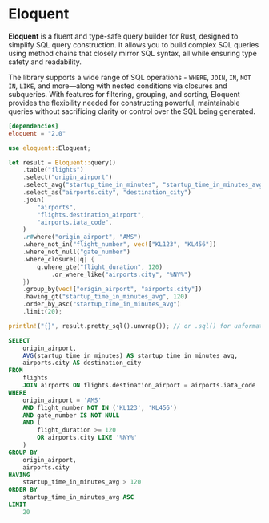 # Eloquent

**Eloquent** is a fluent and type-safe query builder for Rust, designed to simplify SQL query construction. It allows you to build complex SQL queries using method chains that closely mirror SQL syntax, all while ensuring type safety and readability.

The library supports a wide range of SQL operations - `WHERE`, `JOIN`, `IN`, `NOT IN`, `LIKE`, and more—along with nested conditions via closures and subqueries. With features for filtering, grouping, and sorting, Eloquent provides the flexibility needed for constructing powerful, maintainable queries without sacrificing clarity or control over the SQL being generated.

```toml
[dependencies]
eloquent = "2.0"
```

```rust
use eloquent::Eloquent;

let result = Eloquent::query()
    .table("flights")
    .select("origin_airport")
    .select_avg("startup_time_in_minutes", "startup_time_in_minutes_avg")
    .select_as("airports.city", "destination_city")
    .join(
        "airports",
        "flights.destination_airport",
        "airports.iata_code",
    )
    .r#where("origin_airport", "AMS")
    .where_not_in("flight_number", vec!["KL123", "KL456"])
    .where_not_null("gate_number")
    .where_closure(|q| {
        q.where_gte("flight_duration", 120)
            .or_where_like("airports.city", "%NY%")
    })
    .group_by(vec!["origin_airport", "airports.city"])
    .having_gt("startup_time_in_minutes_avg", 120)
    .order_by_asc("startup_time_in_minutes_avg")
    .limit(20);

println!("{}", result.pretty_sql().unwrap()); // or .sql() for unformatted SQL
```

```sql
SELECT
    origin_airport,
    AVG(startup_time_in_minutes) AS startup_time_in_minutes_avg,
    airports.city AS destination_city
FROM
    flights
    JOIN airports ON flights.destination_airport = airports.iata_code
WHERE
    origin_airport = 'AMS'
    AND flight_number NOT IN ('KL123', 'KL456')
    AND gate_number IS NOT NULL
    AND (
        flight_duration >= 120
        OR airports.city LIKE '%NY%'
    )
GROUP BY
    origin_airport,
    airports.city
HAVING
    startup_time_in_minutes_avg > 120
ORDER BY
    startup_time_in_minutes_avg ASC
LIMIT
    20
```
